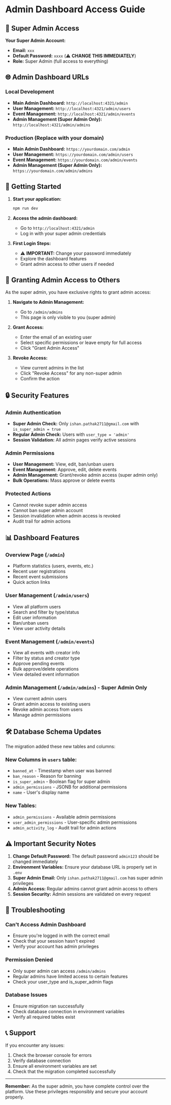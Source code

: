 # Admin Dashboard Access Guide

## 🔑 Super Admin Access

**Your Super Admin Account:**
- **Email:** `xxx`
- **Default Password:** `xxxx` (⚠️ **CHANGE THIS IMMEDIATELY**)
- **Role:** Super Admin (full access to everything)

## 🌐 Admin Dashboard URLs

### Local Development
- **Main Admin Dashboard:** `http://localhost:4321/admin`
- **User Management:** `http://localhost:4321/admin/users`
- **Event Management:** `http://localhost:4321/admin/events`
- **Admin Management (Super Admin Only):** `http://localhost:4321/admin/admins`

### Production (Replace with your domain)
- **Main Admin Dashboard:** `https://yourdomain.com/admin`
- **User Management:** `https://yourdomain.com/admin/users`
- **Event Management:** `https://yourdomain.com/admin/events`
- **Admin Management (Super Admin Only):** `https://yourdomain.com/admin/admins`

## 🚀 Getting Started

1. **Start your application:**
   ```bash
   npm run dev
   ```

2. **Access the admin dashboard:**
   - Go to `http://localhost:4321/admin`
   - Log in with your super admin credentials

3. **First Login Steps:**
   - ⚠️ **IMPORTANT:** Change your password immediately
   - Explore the dashboard features
   - Grant admin access to other users if needed

## 👥 Granting Admin Access to Others

As the super admin, you have exclusive rights to grant admin access:

1. **Navigate to Admin Management:**
   - Go to `/admin/admins`
   - This page is only visible to you (super admin)

2. **Grant Access:**
   - Enter the email of an existing user
   - Select specific permissions or leave empty for full access
   - Click "Grant Admin Access"

3. **Revoke Access:**
   - View current admins in the list
   - Click "Revoke Access" for any non-super admin
   - Confirm the action

## 🔒 Security Features

### Admin Authentication
- **Super Admin Check:** Only `ishan.pathak2711@gmail.com` with `is_super_admin = true`
- **Regular Admin Check:** Users with `user_type = 'admin'`
- **Session Validation:** All admin pages verify active sessions

### Admin Permissions
- **User Management:** View, edit, ban/unban users
- **Event Management:** Approve, edit, delete events
- **Admin Management:** Grant/revoke admin access (super admin only)
- **Bulk Operations:** Mass approve or delete events

### Protected Actions
- Cannot revoke super admin access
- Cannot ban super admin account
- Session invalidation when admin access is revoked
- Audit trail for admin actions

## 📊 Dashboard Features

### Overview Page (`/admin`)
- Platform statistics (users, events, etc.)
- Recent user registrations
- Recent event submissions
- Quick action links

### User Management (`/admin/users`)
- View all platform users
- Search and filter by type/status
- Edit user information
- Ban/unban users
- View user activity details

### Event Management (`/admin/events`)
- View all events with creator info
- Filter by status and creator type
- Approve pending events
- Bulk approve/delete operations
- View detailed event information

### Admin Management (`/admin/admins`) - Super Admin Only
- View current admin users
- Grant admin access to existing users
- Revoke admin access from users
- Manage admin permissions

## 🛠️ Database Schema Updates

The migration added these new tables and columns:

### New Columns in `users` table:
- `banned_at` - Timestamp when user was banned
- `ban_reason` - Reason for banning
- `is_super_admin` - Boolean flag for super admin
- `admin_permissions` - JSONB for additional permissions
- `name` - User's display name

### New Tables:
- `admin_permissions` - Available admin permissions
- `user_admin_permissions` - User-specific admin permissions
- `admin_activity_log` - Audit trail for admin actions

## ⚠️ Important Security Notes

1. **Change Default Password:** The default password `admin123` should be changed immediately
2. **Environment Variables:** Ensure your database URL is properly set in `.env`
3. **Super Admin Email:** Only `ishan.pathak2711@gmail.com` has super admin privileges
4. **Admin Access:** Regular admins cannot grant admin access to others
5. **Session Security:** Admin sessions are validated on every request

## 🔧 Troubleshooting

### Can't Access Admin Dashboard
- Ensure you're logged in with the correct email
- Check that your session hasn't expired
- Verify your account has admin privileges

### Permission Denied
- Only super admin can access `/admin/admins`
- Regular admins have limited access to certain features
- Check your user_type and is_super_admin flags

### Database Issues
- Ensure migration ran successfully
- Check database connection in environment variables
- Verify all required tables exist

## 📞 Support

If you encounter any issues:
1. Check the browser console for errors
2. Verify database connection
3. Ensure all environment variables are set
4. Check that the migration completed successfully

---

**Remember:** As the super admin, you have complete control over the platform. Use these privileges responsibly and secure your account properly. 